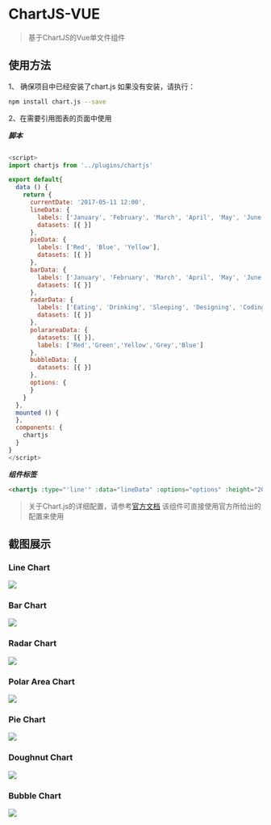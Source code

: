 # ChartJS-VUE
> 基于ChartJS的Vue单文件组件

## 使用方法

1、 确保项目中已经安装了chart.js
如果没有安装，请执行：
``` bash
npm install chart.js --save
```
2、在需要引用图表的页面中使用

***脚本***
``` javascript

<script>
import chartjs from '../plugins/chartjs'

export default{
  data () {
    return {
      currentDate: '2017-05-11 12:00',
      lineData: {
        labels: ['January', 'February', 'March', 'April', 'May', 'June', 'July'],
        datasets: [{ }]
      },
      pieData: {
        labels: ['Red', 'Blue', 'Yellow'],
        datasets: [{ }]
      },
      barData: {
        labels: ['January', 'February', 'March', 'April', 'May', 'June', 'July'],
        datasets: [{ }]
      },
      radarData: {
        labels: ['Eating', 'Drinking', 'Sleeping', 'Designing', 'Coding', 'Cycling', 'Running'],
        datasets: [{ }]
      },
      polarareaData: {
        datasets: [{ }],
        labels: ['Red','Green','Yellow','Grey','Blue']
      },
      bubbleData: {
        datasets: [{ }]
      },
      options: {
      }
    }
  },
  mounted () {
  },
  components: {
    chartjs
  }
}
</script>
```

***组件标签***
``` html
<chartjs :type="'line'" :data="lineData" :options="options" :height="200"></chartjs>
```

> 关于Chart.js的详细配置，请参考[官方文档](http://www.chartjs.org/docs/)
> 该组件可直接使用官方所给出的配置来使用

## 截图展示

### Line Chart
![](static/line.png)

### Bar Chart
![](static/bar.png)

### Radar Chart
![](static/radar.png)

### Polar Area Chart
![](static/polarArea.png)

### Pie Chart
![](static/pie.png)

### Doughnut Chart
![](static/doughnut.png)

### Bubble Chart
![](static/bubble.png)
